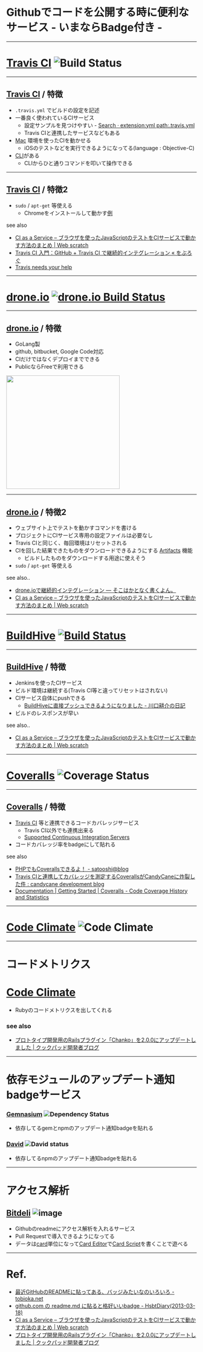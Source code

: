 # Githubでコードを公開する時に便利なサービス - いまならBadge付き -


----

# [Travis CI][] ![Build Status](https://travis-ci.org/azu/Browser_CI_as_a_Service.png?branch=master)


----

## [Travis CI][] / 特徴

* ``.travis.yml`` でビルドの設定を記述
* 一番良く使われているCIサービス
	* 設定サンプルを見つけやすい - [Search · extension:yml path:.travis.yml](https://github.com/search?q=extension%3Ayml+path%3A.travis.yml&amp;type=Code&amp;ref=searchresults "Search · extension:yml path:.travis.yml")
	* Travis CIと連携したサービスなどもある
* [Mac](http://about.travis-ci.org/blog/introducing-mac-ios-rubymotion-testing/ "Mac, iOS") 環境を使ったCIを動かせる
	* iOSのテストなどを実行できるようになってる(language : Objective-C)
* [CLI](https://github.com/travis-ci/travis "CLI and Ruby library)")がある
	* CLIからひと通りコマンドを叩いて操作できる

---- 

## [Travis CI][] / 特徴2

* ``sudo`` / ``apt-get`` 等使える
	* Chromeをインストールして動かす[例](http://efcl.info/2013/0321/res3234/ "CI as a Service – ブラウザを使ったJavaScriptのテストをCIサービスで動かす方法のまとめ | Web scratch")

see also

* [CI as a Service – ブラウザを使ったJavaScriptのテストをCIサービスで動かす方法のまとめ | Web scratch]
* [Travis CI 入門：GitHub + Travis CI で継続的インテグレーション « をぶろぐ](http://tetsuwo.tumblr.com/post/44706350593/github-travis-continuous-integration "Travis CI 入門：GitHub + Travis CI で継続的インテグレーション « をぶろぐ")
* [Travis needs your help](https://love.travis-ci.org/ "Travis needs your help")

----

# [drone.io][] [![drone.io Build Status](https://drone.io/github.com/azu/Browser_CI_as_a_Service/status.png)](https://drone.io/github.com/azu/Browser_CI_as_a_Service/latest)

----

## [drone.io][] / 特徴

* GoLang製
* github, bitbucket, Google Code対応
* CIだけではなくデプロイまでできる
* PublicならFreeで利用できる

<img src="http://efcl.info/wp-content/uploads/2013/03/repogitoriesAdmin-azu-2013-03-20-18-43-45.jpg" height="300px" />

---

## [drone.io][] / 特徴2

* ウェブサイト上でテストを動かすコマンドを書ける
* プロジェクトにCIサービス専用の設定ファイルは必要なし
* Travis CIと同じく、毎回環境はリセットされる
* CIを回した結果できたものをダウンロードできるようにする [Artifacts](http://docs.drone.io/artifacts.html "Artifacts") 機能
	* ビルドしたものをダウンロードする用途に使えそう
* ``sudo`` / ``apt-get`` 等使える

see also..

* [drone.ioで継続的インテグレーション — そこはかとなく書くよん。](http://tdoc.info/blog/2013/04/02/droneio.html "drone.ioで継続的インテグレーション — そこはかとなく書くよん。")
* [CI as a Service – ブラウザを使ったJavaScriptのテストをCIサービスで動かす方法のまとめ | Web scratch]

----

# [BuildHive][] [![Build Status](https://jepso-ci.com/azu/BusterJS_JepsoCI.svg)](https://jepso-ci.com/azu/BusterJS_JepsoCI)

----

## [BuildHive][] / 特徴

* Jenkinsを使ったCIサービス
* ビルド環境は継続する(Travis CI等と違ってリセットはされない)
* CIサービス自体にpushできる
	* [BuildHiveに直接プッシュできるようになりました - 川口耕介の日記](http://d.hatena.ne.jp/kkawa/20120604/p1 "BuildHiveに直接プッシュできるようになりました - 川口耕介の日記")
* ビルドのレスポンスが早い


see also..

* [CI as a Service – ブラウザを使ったJavaScriptのテストをCIサービスで動かす方法のまとめ | Web scratch]

----

# [Coveralls][] ![Coverage Status](https://coveralls.io/repos/sferik/twitter/badge.png?branch=master)


----

## [Coveralls] / 特徴

* [Travis CI][] 等と連携できるコードカバレッジサービス
	* Travis CI以外でも連携出来る
	* [Supported Continuous Integration Servers](https://coveralls.io/docs/supported_continuous_integration "Supported Continuous Integration Servers")
* コードカバレッジ率をbadgeにして貼れる

see also

* [PHPでもCoverallsできるよ！ - satooshi@blog](http://blog.satooshi.jp/blog/2013/04/20/phper-now-can-use-coveralls/ "PHPでもCoverallsできるよ！ - satooshi@blog")
* [Travis CIと連携してカバレッジを測定するCoverallsがCandyCaneに炸裂した件 : candycane development blog](http://blog.candycane.jp/archives/1910 "Travis CIと連携してカバレッジを測定するCoverallsがCandyCaneに炸裂した件 : candycane development blog")
* [Documentation | Getting Started | Coveralls - Code Coverage History and Statistics](https://coveralls.io/docs "Documentation | Getting Started | Coveralls - Code Coverage History and Statistics")


----

# [Code Climate](https://codeclimate.com/ "Code Climate. Hosted static analysis for Ruby source code.") ![Code Climate](https://codeclimate.com/github/sferik/twitter.png)

----

# コードメトリクス

# [Code Climate](https://codeclimate.com/ "Code Climate. Hosted static analysis for Ruby source code.") 

* Rubyのコードメトリクスを出してくれる

### see also

* [プロトタイプ開発用のRailsプラグイン「Chanko」を2.0.0にアップデートしました | クックパッド開発者ブログ](http://techlife.cookpad.com/2013/04/10/chanko200/ "プロトタイプ開発用のRailsプラグイン「Chanko」を2.0.0にアップデートしました | クックパッド開発者ブログ")

----

# 依存モジュールのアップデート通知badgeサービス

### [Gemnasium][] ![Dependency Status](https://gemnasium.com/sferik/twitter.png?travis)

* 依存してるgemとnpmのアップデート通知badgeを貼れる

### [David][] ![David status](https://david-dm.org/bower/bower/dev-status.png)

* 依存してるnpmのアップデート通知badgeを貼れる

----

# アクセス解析

## [Bitdeli] ![image](https://bitdeli.com/assets/img/bitdeli_github_badge.png)

* Githubのreadmeにアクセス解析を入れるサービス
* Pull Requestで導入できるようになってる
* データは[card](https://bitdeli.com/docs/overview.html "card")単位になって[Card Editor](https://bitdeli.com/docs/editor.html#editor "Card Editor")で[Card Script](https://bitdeli.com/docs/overview.html "Card Script")を書くことで遊べる

----

# Ref.

* [最近GitHubのREADMEに貼ってある、バッジみたいなのいろいろ - tobioka.net](http://tobioka.net/791 "最近GitHubのREADMEに貼ってある、バッジみたいなのいろいろ - tobioka.net")
* [github.com の readme.md に貼ると格好いいbadge - HsbtDiary(2013-03-18)](http://www.hsbt.org/diary/20130318.html#p01 "github.com の readme.md に貼ると格好いいbadge - HsbtDiary(2013-03-18)")
* [CI as a Service – ブラウザを使ったJavaScriptのテストをCIサービスで動かす方法のまとめ | Web scratch]
* [プロトタイプ開発用のRailsプラグイン「Chanko」を2.0.0にアップデートしました | クックパッド開発者ブログ](http://techlife.cookpad.com/2013/04/10/chanko200/ "プロトタイプ開発用のRailsプラグイン「Chanko」を2.0.0にアップデートしました | クックパッド開発者ブログ")

[Bitdeli]: https://bitdeli.com/free  "Custom Analytics Made Easy"
[CI as a Service – ブラウザを使ったJavaScriptのテストをCIサービスで動かす方法のまとめ | Web scratch]: http://efcl.info/2013/0321/res3234/  "CI as a Service Travis"
[Travis CI]: https://travis-ci.org/  "Travis CI - Free Hosted Continuous Integration Platform for the Open Source Community"
[drone.io]: https://drone.io/  "Hosted Continuous Integration and Deployment for your Github, Bitbucket and Google Code projects. Supports 12+ languages including Node, Scala, Dart, and Golang."
[BuildHive]: https://buildhive.cloudbees.com/  "BuildHive: Cloud Continuous Integration"
[Jepso CI]: https://jepso-ci.com/  "JEPSO CI"
[testling-ci]: https://ci.testling.com/  "testling-ci"
[Coveralls]: https://coveralls.io/  "Your Repositories | Coveralls - Code Coverage History and Statistics"
[Gemnasium]: https://gemnasium.com/  "Gemnasium keeps you up to date on the gems that matter to you. We parse your Ruby projects’ gem dependencies and notify you when new versions are released."
[David]: https://david-dm.org/  "Identifies your out of date project dependencies and shows the latest version you need to upgrade to"